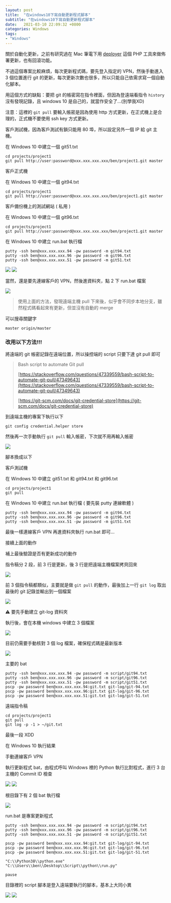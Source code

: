 ```yaml
---
layout: post
title:  "在windows10下寫自動更新程式腳本"
subtitle: "在windows10下寫自動更新程式腳本"
date:   2021-03-10 22:09:32 +0800
categories: Windows
tags:
- "Windows"
---
```


關於自動化更新，之前有研究過在 Mac 筆電下用 [deployer](https://deployer.org/) 這個 PHP 工具來做佈署更新，也有回滾功能。

不過這個專案比較麻煩，每次更新程式碼，要先登入指定的 VPN，然後手動進入 3 個位置進行 git 的更新，每次更新次數也很多，所以只能自己依需求寫一個自動化腳本。

用這個方式的缺點：要把 git 的帳密寫在指令裡面，但因為登遠端看指令 `history` 沒有發現記錄，且 windows 10 是自己的，就當作安全了…(別學我XD)

注意：這裡的 `git pull` 要輸入帳密是因為使用 http 方式更新，在正式機上是合理的，正式機不要使用 ssh key 方式更新。

客戶測試機，因為客戶測試有鎖只能用 80 埠，所以設定另外一個 IP 給 git 主機。

在 Windows 10 中建立一個 git51.txt

```shell
cd projects/project1
git pull http://user:password@xxx.xxx.xxx.xxx/ben/project1.git master
```

客戶正式機

在 Windows 10 中建立一個 git94.txt

```shell
cd projects/project1
git pull http://user:password@xxx.xxx.xxx.xxx/ben/project1.git master
```

客戶備份機上的測試網站 ( 私用 )

在 Windows 10 中建立一個 git96.txt

```shell
cd projects/project1
git pull http://user:password@xxx.xxx.xxx.xxx/ben/project1.git master
```

在 Windows 10 中建立 run.bat 執行檔

```shell
putty -ssh ben@xxx.xxx.xxx.94 -pw password -m git94.txt
putty -ssh ben@xxx.xxx.xxx.96 -pw password -m git96.txt
putty -ssh ben@xxx.xxx.xxx.51 -pw password -m git51.txt
```

![](/images/medium/1__iCM__beOBV9G9qZoWQOrUNQ.png)
![](/images/medium/1__WrRFBC4vER8n2ackyUh7jg.png)

當然，還是要先連線客戶的 VPN，然後進資料夾，點 2 下 run.bat 檔案

![](/images/medium/1__gTvcqUUpPsuEDEfLejUT9w.png)

> 使用上面的方法，發現遠端主機 pull 下來後，似乎會不同步本地分支，雖然程式碼看起來有更新，但並沒有自動的 merge

可以搜尋關鍵字

`master origin/master`

### 改用以下方法!!!

將遠端的 git 帳密記錄在遠端位置，所以操控端的 script 只要下達 git pull 即可

> Bash script to automate Git pull
>
> [https://stackoverflow.com/questions/47339559/bash-script-to-automate-git-pull/47349643](https://stackoverflow.com/questions/47339559/bash-script-to-automate-git-pull/47349643)
>
> [https://git-scm.com/docs/git-credential-store](https://git-scm.com/docs/git-credential-store)

到遠端主機的專案下執行以下

`git config credential.helper store`

然後再一次手動執行 `git pull` 輸入帳密，下次就不用再輸入帳密

![](/images/medium/1__lk__fYdumQsBSrt0TxrNQAw.png)

腳本換成以下

客戶測試機

在 Windows 10 中建立 git51.txt 和 git94.txt 和 git96.txt

```shell
cd projects/project1
git pull
```

在 Windows 10 中建立 run.bat 執行檔 ( 要先裝 putty 連線軟體 )

```shell
putty -ssh ben@xxx.xxx.xxx.94 -pw password -m git94.txt
putty -ssh ben@xxx.xxx.xxx.96 -pw password -m git96.txt
putty -ssh ben@xxx.xxx.xxx.51 -pw password -m git51.txt
```

最後一樣連線客戶 VPN 再進資料夾執行 run.bat 即可…

接續上面的動作

補上最後驗證是否有更新成功的動作

指令稿分 2 段，前 3 行是更新，後 3 行是把遠端主機檔案拷貝回來

![](/images/medium/1__SIlDAdatuMSY3HemhrEvkQ.png)

前 3 個指令稿都類似，主要就是做 `git pull` 的動作，最後加上一行 `git log` 取出最後的 git 記錄並輸出到一個檔案

![](/images/medium/1__7onVLvGVQKcqhMOTNvR7bQ.png)

⚠️ 要先手動建立 git-log 資料夾

執行後，會在本機 windows 中建立 3 個檔案

![](/images/medium/1__N5IWaYAzWEo1NACtii8DSw.png)

目前仍需要手動核對 3 個 log 檔案，確保程式碼是最新版本

![](/images/medium/1__3KLgx9Ys9Jj5k3eDLwUuyA.png)

主要的 bat

```shell
putty -ssh ben@xxx.xxx.xxx.94 -pw password -m script/git94.txt
putty -ssh ben@xxx.xxx.xxx.96 -pw password -m script/git96.txt
putty -ssh ben@xxx.xxx.xxx.51 -pw password -m script/git51.txt
pscp -pw password ben@xxx.xxx.xxx.94:git.txt git-log/git-94.txt
pscp -pw password ben@xxx.xxx.xxx.96:git.txt git-log/git-96.txt
pscp -pw password ben@xxx.xxx.xxx.51:git.txt git-log/git-51.txt
```

遠端指令稿

```shell
cd projects/project1
git pull
git log -p -1 > ~/git.txt
```

最後一段 XDD

在 Windows 10 執行結果

手動連線客戶 VPN

執行更新程式 bat，由程式呼叫 Windows 裡的 Python 執行比對程式，進行 3 台主機的 Commit ID 檢查

![](/images/medium/1__RiQ0l2vd0Auos7spu819kg.png)
![](/images/medium/1__771qfaMGllYxJwgjqvSA2A.png)

根目錄下有 2 個 bat 執行檔

![](/images/medium/1__MyLBs8Pt8U__tpjs9Y9dmdw.png)

run.bat 是專案更新程式

```shell
putty -ssh ben@xxx.xxx.xxx.94 -pw password -m script/git94.txt
putty -ssh ben@xxx.xxx.xxx.96 -pw password -m script/git96.txt
putty -ssh ben@xxx.xxx.xxx.51 -pw password -m script/git51.txt

pscp -pw password ben@xxx.xxx.xxx.94:git.txt git-log/git-94.txt
pscp -pw password ben@xxx.xxx.xxx.96:git.txt git-log/git-96.txt
pscp -pw password ben@xxx.xxx.xxx.51:git.txt git-log/git-51.txt

"C:\\Python38\\python.exe" "C:\\Users\\ben\\Desktop\\Script\\python\\run.py"

pause
```

目錄裡的 script 腳本是登入遠端要執行的腳本，基本上大同小異

![](/images/medium/1__wpYSSPf8a__Qw4URbFYIVnA.png)
![](/images/medium/1__krSJhHroaQTMZKcvavi3lw.png)